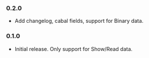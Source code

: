 ### 0.2.0

* Add changelog, cabal fields, support for Binary data.

### 0.1.0

* Initial release. Only support for Show/Read data.
